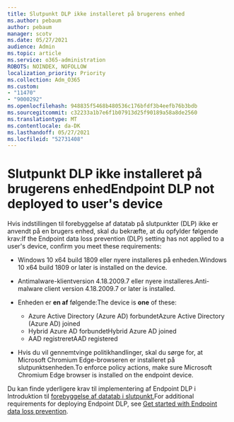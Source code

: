 ```yaml
---
title: Slutpunkt DLP ikke installeret på brugerens enhed
ms.author: pebaum
author: pebaum
manager: scotv
ms.date: 05/27/2021
audience: Admin
ms.topic: article
ms.service: o365-administration
ROBOTS: NOINDEX, NOFOLLOW
localization_priority: Priority
ms.collection: Adm_O365
ms.custom:
- "11470"
- "9000292"
ms.openlocfilehash: 948835f5468b480536c176bfdf3b4eefb76b3bdb
ms.sourcegitcommit: c32233a1b7e6f1b07913d25f90189a58a8de2560
ms.translationtype: MT
ms.contentlocale: da-DK
ms.lasthandoff: 05/27/2021
ms.locfileid: "52731408"
---
```

# <a name="endpoint-dlp-not-deployed-to-users-device"></a><span data-ttu-id="eed67-102">Slutpunkt DLP ikke installeret på brugerens enhed</span><span class="sxs-lookup"><span data-stu-id="eed67-102">Endpoint DLP not deployed to user's device</span></span>

<span data-ttu-id="eed67-103">Hvis indstillingen til forebyggelse af datatab på slutpunkter (DLP) ikke er anvendt på en brugers enhed, skal du bekræfte, at du opfylder følgende krav:</span><span class="sxs-lookup"><span data-stu-id="eed67-103">If the Endpoint data loss prevention (DLP) setting has not applied to a user's device, confirm you meet these requirements:</span></span>

- <span data-ttu-id="eed67-104">Windows 10 x64 build 1809 eller nyere installeres på enheden.</span><span class="sxs-lookup"><span data-stu-id="eed67-104">Windows 10 x64 build 1809 or later is installed on the device.</span></span>
- <span data-ttu-id="eed67-105">Antimalware-klientversion 4.18.2009.7 eller nyere installeres.</span><span class="sxs-lookup"><span data-stu-id="eed67-105">Anti-malware client version 4.18.2009.7 or later is installed.</span></span>
- <span data-ttu-id="eed67-106">Enheden er **en af** følgende:</span><span class="sxs-lookup"><span data-stu-id="eed67-106">The device is **one** of these:</span></span>
    
    - <span data-ttu-id="eed67-107">Azure Active Directory (Azure AD) forbundet</span><span class="sxs-lookup"><span data-stu-id="eed67-107">Azure Active Directory (Azure AD) joined</span></span>
    - <span data-ttu-id="eed67-108">Hybrid Azure AD forbundet</span><span class="sxs-lookup"><span data-stu-id="eed67-108">Hybrid Azure AD joined</span></span>
    - <span data-ttu-id="eed67-109">AAD registreret</span><span class="sxs-lookup"><span data-stu-id="eed67-109">AAD registered</span></span>

- <span data-ttu-id="eed67-110">Hvis du vil gennemtvinge politikhandlinger, skal du sørge for, at Microsoft Chromium Edge-browseren er installeret på slutpunktsenheden.</span><span class="sxs-lookup"><span data-stu-id="eed67-110">To enforce policy actions, make sure Microsoft Chromium Edge browser is installed on the endpoint device.</span></span>

<span data-ttu-id="eed67-111">Du kan finde yderligere krav til implementering af Endpoint DLP i Introduktion til [forebyggelse af datatab i slutpunkt.](/microsoft-365/compliance/endpoint-dlp-getting-started#prepare-your-endpoints)</span><span class="sxs-lookup"><span data-stu-id="eed67-111">For additional requirements for deploying Endpoint DLP, see [Get started with Endpoint data loss prevention](/microsoft-365/compliance/endpoint-dlp-getting-started#prepare-your-endpoints).</span></span>